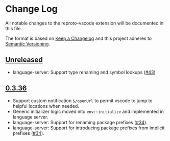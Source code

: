 # Change Log
All notable changes to the reproto-vscode extension will be documented in this file.

The format is based on [Keep a Changelog](http://keepachangelog.com/en/1.0.0/)
and this project adheres to [Semantic Versioning](http://semver.org/spec/v2.0.0.html).

## [Unreleased]

- language-server: Support type renaming and symbol lookups ([#43])

[Unreleased]: https://github.com/reproto/reproto/compare/0.3.36...master
[#43]: https://github.com/reproto/reproto/issues/43

## [0.3.36]
- Support custom notification `$/openUrl` to permit vscode to jump to helpful locations when
  needed.
- Generic initializer logic moved into `env::initialize` and implemented in language server.
- language-server: Support for renaming package prefixes ([#34]).
- language-server: Support for introducing package prefixes from implicit prefixes ([#34]).

[0.3.36]: https://github.com/reproto/reproto/compare/0.3.35...0.3.36
[#34]: https://github.com/reproto/reproto/issues/34
